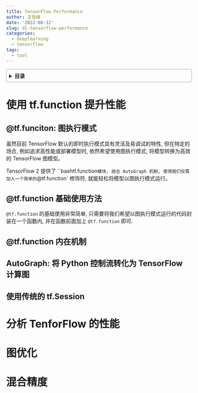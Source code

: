 ```yaml
---
title: TensorFlow Performance
author: 王哲峰
date: '2022-08-12'
slug: dl-tensorflow-performance
categories:
  - deeplearning
  - tensorflow
tags:
  - tool
---
```


<style>
details {
    border: 1px solid #aaa;
    border-radius: 4px;
    padding: .5em .5em 0;
}
summary {
    font-weight: bold;
    margin: -.5em -.5em 0;
    padding: .5em;
}
details[open] {
    padding: .5em;
}
details[open] summary {
    border-bottom: 1px solid #aaa;
    margin-bottom: .5em;
}
</style>

<details><summary>目录</summary><p>

- [使用 tf.function 提升性能](#使用-tffunction-提升性能)
  - [@tf.funciton: 图执行模式](#tffunciton-图执行模式)
  - [@tf.function 基础使用方法](#tffunction-基础使用方法)
  - [@tf.function 内在机制](#tffunction-内在机制)
  - [AutoGraph: 将 Python 控制流转化为 TensorFlow 计算图](#autograph-将-python-控制流转化为-tensorflow-计算图)
  - [使用传统的 tf.Session](#使用传统的-tfsession)
- [分析 TenforFlow 的性能](#分析-tenforflow-的性能)
- [图优化](#图优化)
- [混合精度](#混合精度)
</p></details><p></p>

# 使用 tf.function 提升性能

## @tf.funciton: 图执行模式

虽然目前 TensorFlow 默认的即时执行模式具有灵活及易调试的特性, 但在特定的场合, 
例如追求高性能或部署模型时, 依然希望使用图执行模式, 将模型转换为高效的 TensorFlow 图模型。

TensorFlow 2 提供了 ``bashtf.function` 模块, 结合 AutoGraph 机制, 使得我们仅需加入一个简单的
`@tf.function` 修饰符, 就能轻松将模型以图执行模式运行。

## @tf.function 基础使用方法


`@tf.function` 的基础使用非常简单, 只需要将我们希望以图执行模式运行的代码封装在一个函数内, 
并在函数前面加上 `@tf.function` 即可.


## @tf.function 内在机制






## AutoGraph: 将 Python 控制流转化为 TensorFlow 计算图




## 使用传统的 tf.Session


# 分析 TenforFlow 的性能


# 图优化


# 混合精度
